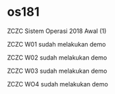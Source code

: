 # os181

ZCZC Sistem Operasi 2018 Awal (1)

ZCZC W01 sudah melakukan demo

ZCZC W02 sudah melakukan demo

ZCZC W03 sudah melakukan demo

ZCZC WO4 sudah melakukan demo
